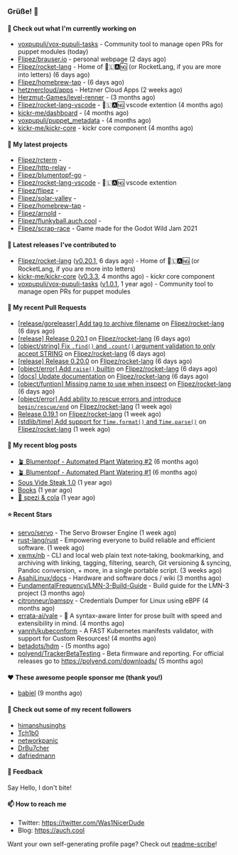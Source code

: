 ### Grüße! 👋

#### 👷 Check out what I'm currently working on

- [voxpupuli/vox-pupuli-tasks](https://github.com/voxpupuli/vox-pupuli-tasks) - Community tool to manage open PRs for puppet modules (today)
- [Flipez/brauser.io](https://github.com/Flipez/brauser.io) - personal webpage (2 days ago)
- [Flipez/rocket-lang](https://github.com/Flipez/rocket-lang) - Home of 🚀🇱🅰🆖 (or RocketLang, if you are more into letters) (6 days ago)
- [Flipez/homebrew-tap](https://github.com/Flipez/homebrew-tap) -  (6 days ago)
- [hetznercloud/apps](https://github.com/hetznercloud/apps) - Hetzner Cloud Apps (2 weeks ago)
- [Herzmut-Games/level-renner](https://github.com/Herzmut-Games/level-renner) -  (3 months ago)
- [Flipez/rocket-lang-vscode](https://github.com/Flipez/rocket-lang-vscode) - 🚀🇱🅰🆖 vscode extention (4 months ago)
- [kickr-me/dashboard](https://github.com/kickr-me/dashboard) -  (4 months ago)
- [voxpupuli/puppet_metadata](https://github.com/voxpupuli/puppet_metadata) -  (4 months ago)
- [kickr-me/kickr-core](https://github.com/kickr-me/kickr-core) - kickr core component (4 months ago)

#### 🌱 My latest projects

- [Flipez/rcterm](https://github.com/Flipez/rcterm) - 
- [Flipez/http-relay](https://github.com/Flipez/http-relay) - 
- [Flipez/blumentopf-go](https://github.com/Flipez/blumentopf-go) - 
- [Flipez/rocket-lang-vscode](https://github.com/Flipez/rocket-lang-vscode) - 🚀🇱🅰🆖 vscode extention
- [Flipez/flipez](https://github.com/Flipez/flipez) - 
- [Flipez/solar-valley](https://github.com/Flipez/solar-valley) - 
- [Flipez/homebrew-tap](https://github.com/Flipez/homebrew-tap) - 
- [Flipez/arnold](https://github.com/Flipez/arnold) - 
- [Flipez/flunkyball.auch.cool](https://github.com/Flipez/flunkyball.auch.cool) - 
- [Flipez/scrap-race](https://github.com/Flipez/scrap-race) - Game made for the Godot Wild Jam 2021


#### 🔭 Latest releases I've contributed to

- [Flipez/rocket-lang](https://github.com/Flipez/rocket-lang) ([v0.20.1](https://github.com/Flipez/rocket-lang/releases/tag/v0.20.1), 6 days ago) - Home of 🚀🇱🅰🆖 (or RocketLang, if you are more into letters)
- [kickr-me/kickr-core](https://github.com/kickr-me/kickr-core) ([v0.3.3](https://github.com/kickr-me/kickr-core/releases/tag/v0.3.3), 4 months ago) - kickr core component
- [voxpupuli/vox-pupuli-tasks](https://github.com/voxpupuli/vox-pupuli-tasks) ([v1.0.1](https://github.com/voxpupuli/vox-pupuli-tasks/releases/tag/v1.0.1), 1 year ago) - Community tool to manage open PRs for puppet modules

#### 🔨 My recent Pull Requests

- [[release/goreleaser] Add tag to archive filename](https://github.com/Flipez/rocket-lang/pull/150) on [Flipez/rocket-lang](https://github.com/Flipez/rocket-lang) (6 days ago)
- [[release] Release 0.20.1](https://github.com/Flipez/rocket-lang/pull/149) on [Flipez/rocket-lang](https://github.com/Flipez/rocket-lang) (6 days ago)
- [[object/string] Fix `.find()` and `.count()`  argument validation to only accept STRING](https://github.com/Flipez/rocket-lang/pull/147) on [Flipez/rocket-lang](https://github.com/Flipez/rocket-lang) (6 days ago)
- [[release] Release 0.20.0](https://github.com/Flipez/rocket-lang/pull/146) on [Flipez/rocket-lang](https://github.com/Flipez/rocket-lang) (6 days ago)
- [[object/error] Add `raise()` builtin](https://github.com/Flipez/rocket-lang/pull/145) on [Flipez/rocket-lang](https://github.com/Flipez/rocket-lang) (6 days ago)
- [[docs] Update documentation](https://github.com/Flipez/rocket-lang/pull/144) on [Flipez/rocket-lang](https://github.com/Flipez/rocket-lang) (6 days ago)
- [[object/funtion] Missing name to use when inspect](https://github.com/Flipez/rocket-lang/pull/143) on [Flipez/rocket-lang](https://github.com/Flipez/rocket-lang) (6 days ago)
- [[object/error] Add ability to rescue errors and introduce `begin/rescue/end`](https://github.com/Flipez/rocket-lang/pull/142) on [Flipez/rocket-lang](https://github.com/Flipez/rocket-lang) (1 week ago)
- [Release 0.19.1](https://github.com/Flipez/rocket-lang/pull/141) on [Flipez/rocket-lang](https://github.com/Flipez/rocket-lang) (1 week ago)
- [[stdlib/time] Add support for `Time.format()` and `Time.parse()`](https://github.com/Flipez/rocket-lang/pull/140) on [Flipez/rocket-lang](https://github.com/Flipez/rocket-lang) (1 week ago)

#### 📜 My recent blog posts

- [🪴 Blumentopf - Automated Plant Watering #2](https://auch.cool/posts/2022/blumentopf-2/) (6 months ago)
- [🪴 Blumentopf - Automated Plant Watering #1](https://auch.cool/posts/2022/blumentopf-1/) (6 months ago)
- [Sous Vide Steak 1.0](https://auch.cool/posts/2021/sous-vide/sous-vide-steak-1.0/) (1 year ago)
- [Books](https://auch.cool/books/) (1 year ago)
- [🥤 spezi &amp; cola](https://auch.cool/spezi/) (1 year ago)

#### ⭐ Recent Stars

- [servo/servo](https://github.com/servo/servo) - The Servo Browser Engine (1 week ago)
- [rust-lang/rust](https://github.com/rust-lang/rust) - Empowering everyone to build reliable and efficient software. (1 week ago)
- [xwmx/nb](https://github.com/xwmx/nb) - CLI and local web plain text note‑taking, bookmarking, and archiving with linking, tagging, filtering, search, Git versioning &amp; syncing, Pandoc conversion, &#43; more, in a single portable script. (3 weeks ago)
- [AsahiLinux/docs](https://github.com/AsahiLinux/docs) - Hardware and software docs / wiki (3 months ago)
- [FundamentalFrequency/LMN-3-Build-Guide](https://github.com/FundamentalFrequency/LMN-3-Build-Guide) - Build guide for the LMN-3 project (3 months ago)
- [citronneur/pamspy](https://github.com/citronneur/pamspy) - Credentials Dumper for Linux using eBPF (4 months ago)
- [errata-ai/vale](https://github.com/errata-ai/vale) - :pencil: A syntax-aware linter for prose built with speed and extensibility in mind. (4 months ago)
- [yannh/kubeconform](https://github.com/yannh/kubeconform) - A FAST Kubernetes manifests validator, with support for Custom Resources! (4 months ago)
- [betadots/hdm](https://github.com/betadots/hdm) -  (5 months ago)
- [polyend/TrackerBetaTesting](https://github.com/polyend/TrackerBetaTesting) - Beta firmware and reporting. For official releases go to https://polyend.com/downloads/ (5 months ago)

#### ❤️ These awesome people sponsor me (thank you!)

- [babiel](https://github.com/babiel) (9 months ago)

#### 👯 Check out some of my recent followers

- [himanshusinghs](https://github.com/himanshusinghs)
- [Tch1b0](https://github.com/Tch1b0)
- [networkpanic](https://github.com/networkpanic)
- [DrBu7cher](https://github.com/DrBu7cher)
- [dafriedmann](https://github.com/dafriedmann)

#### 💬 Feedback

Say Hello, I don't bite!

#### 📫 How to reach me

- Twitter: https://twitter.com/Was1NicerDude
- Blog: https://auch.cool

Want your own self-generating profile page? Check out [readme-scribe](https://github.com/muesli/readme-scribe)!
